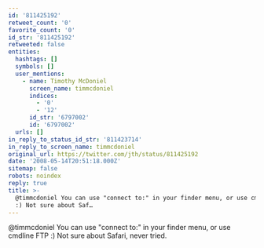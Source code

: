 ```yaml
---
id: '811425192'
retweet_count: '0'
favorite_count: '0'
id_str: '811425192'
retweeted: false
entities:
  hashtags: []
  symbols: []
  user_mentions:
    - name: Timothy McDoniel
      screen_name: timmcdoniel
      indices:
        - '0'
        - '12'
      id_str: '6797002'
      id: '6797002'
  urls: []
in_reply_to_status_id_str: '811423714'
in_reply_to_screen_name: timmcdoniel
original_url: https://twitter.com/jth/status/811425192
date: '2008-05-14T20:51:18.000Z'
sitemap: false
robots: noindex
reply: true
title: >-
  @timmcdoniel You can use "connect to:" in your finder menu, or use cmdline FTP
  :) Not sure about Saf…
---
```


@timmcdoniel You can use "connect to:" in your finder menu, or use cmdline FTP :) Not sure about Safari, never tried.